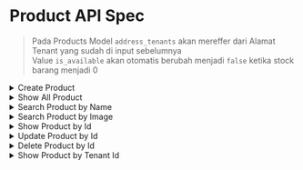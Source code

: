 # Product API Spec

> Pada Products Model `address_tenants` akan mereffer dari Alamat Tenant yang sudah di input sebelumnya  
> Value `is_available` akan otomatis berubah menjadi `false` ketika stock barang menjadi 0

<details><summary>Create Product</summary>

### Endpoint : ```POST /api/v1/products```

Request Headers :

```
Key: Authorization
Value: Baerer <token>
```

Request Body menggunakan form-data:

> semua key berupa `Text` kecuali pictures menggunakan `File`

```json
{
  "name_products": "Ride On 2 test",
  "description": "Example Description Product",
  "price": 8500,
  "stock": 5,
  "is_available": true,
  "category_id": 1, // Pastikan ini sesuai dengan ID kategori yang ada
  "pictures": "https://www.static-src.com/wcsstore/Indraprastha/images/catalog/full//98/MTA-48544360/pacific_baby_stroller_bayi_pacific_spacebaby_sb-6212_-reversible_stir-_full01_k1qzxqto.jpg"
}
```

Respons Body Success :

```json
{
    "success": "true",
    "message": "Product created successfully",
    "data": {
        "id": 1,
        "name_products": "Ride On 2 test",
        "slug": "ride-on-2-test-846c3f67",
        "pictures": "[\"https://storage.googleapis.com/dev-momee-products-images/Roby Stores Update 2/0c969e2d9b5cd968c62705264c94ba0c-ride-on.jpg\"]",
        "description": "Example Description Product",
        "price": 8500,
        "stock": 5,
        "is_available": true,
        "created_at": "2024-06-07T18:56:16.669Z",
        "updated_at": "2024-06-07T18:56:16.669Z",
        "category_id": 1,
        "tenant_id": 2,
        "address_tenants": "Kota Semarang, Jawa Tengah, Indonesia"
    }
}
```

Respons Body Error :

> Akan tampil pesan error jika `tenant_id` tidak ada

```json
{
  "success": "false",
  "message": "Tenant not found!"
}
```

</details>

<details><summary>Show All Product</summary>

### Endpoint : ```GET /api/v1/products```

Respons Body :

```json
{
    "success": "true",
    "data": [
        {
            "id": 1,
            "name_products": "Ride On 2 test",
            "slug": "ride-on-2-test-846c3f67",
            "pictures": "[\"https://storage.googleapis.com/dev-momee-products-images/Roby Stores Update 2/0c969e2d9b5cd968c62705264c94ba0c-ride-on.jpg\"]",
            "description": "Example Description Product",
            "price": 8500,
            "stock": 5,
            "is_available": true,
            "created_at": "2024-06-07T18:56:16.669Z",
            "updated_at": "2024-06-07T18:56:16.669Z",
            "category_id": 1,
            "tenant_id": 2,
            "address_tenants": "Kota Semarang, Jawa Tengah, Indonesia",
            "category": {
                "id": 1,
                "name_categories": "Test Category Jakarta",
                "created_at": "2024-06-07T18:55:10.265Z"
            },
            "tenant": {
                "id": 2,
                "user_id": 1,
                "name_tenants": "Roby Stores Update 2",
                "address_tenants": "Kota Semarang, Jawa Tengah, Indonesia",
                "location_lat": -6.9818006,
                "location_lng": 110.4120729,
                "created_at": "2024-06-07T18:37:08.047Z",
                "updated_at": "2024-06-07T18:45:28.573Z"
            }
        }
    ]
}
```
</details>

<details><summary>Search Product by Name</summary>

### Endpoint : ```GET /api/v1/products/search?name={name_products}```

Response Body Success :

```json
{
  "success": "true",
  "message": "Products retrieved successfully",
  "data": [
    {
      "id": 18,
      "name_products": "Baby Car Seat",
      "slug": "baby-car-seat-ca246647",
      "pictures": "[]",
      "description": "Example Description Product",
      "price": 8500,
      "stock": 2,
      "is_available": true,
      "created_at": "2024-05-31T03:18:56.828Z",
      "updated_at": "2024-05-31T03:18:56.828Z",
      "category_id": 3,
      "tenant_id": 10,
      "category": {
        "id": 3,
        "name_categories": "Baby Car Seat",
        "created_at": "2024-05-29T16:11:37.213Z"
      },
      "tenant": {
        "id": 10,
        "user_id": 45,
        "name_tenants": "Roby Stores",
        "address_tenants": "Jakarta Barat",
        "created_at": "2024-05-30T08:00:52.209Z"
      }
    },
    {
      "id": 19,
      "name_products": "Baby Car Seat 1",
      "slug": "baby-car-seat-1-06f91f5f",
      "pictures": "[]",
      "description": "Example Description Product",
      "price": 8500,
      "stock": 2,
      "is_available": true,
      "created_at": "2024-05-31T03:19:05.813Z",
      "updated_at": "2024-05-31T03:19:05.813Z",
      "category_id": 3,
      "tenant_id": 10,
      "category": {
        "id": 3,
        "name_categories": "Baby Car Seat",
        "created_at": "2024-05-29T16:11:37.213Z"
      },
      "tenant": {
        "id": 10,
        "user_id": 45,
        "name_tenants": "Roby Stores",
        "address_tenants": "Jakarta Barat",
        "created_at": "2024-05-30T08:00:52.209Z"
      }
    }
  ]
}
```

Response Body Error :

```json
{
  "success": "false",
  "message": "No products found with the given name"
}
```
</details>

<details><summary>Search Product by Image</summary>

### Endpoint : ``` POST /api/v1/products/search-by-image```

Response Body Success :

```json
{
    "success": "true",
    "message": "Products retrieved successfully",
    "data": [
        {
            "id": 5,
            "name_products": "Baby Bed",
            "slug": "baby-bed-9cb5ef7d",
            "pictures": "[\"https://storage.googleapis.com/dev-momee-products-images/Roby Stores Update/4aed844293c0f78b9ac80c350386562b-Delicate-Wooden-Style-Baby-Bed-Baby-Cot-Design-Simple-and-Elegant-Baby-Swing-and-Bassinet.webp\"]",
            "description": "Example Description Product",
            "price": 10500,
            "stock": 2,
            "is_available": true,
            "created_at": "2024-06-04T04:03:56.758Z",
            "updated_at": "2024-06-04T04:03:56.758Z",
            "category_id": 4,
            "tenant_id": 1
        }
    ]
}
```

Response Body Error :

```json

{
    "success": "false",
    "message": "No products found for the given image"
}
```
</details>


<details><summary>Show Product by Id</summary>

### Endpoint : ```GET /api/v1/products/:id```

Response Body Success :

```json
{
  "success": "true",
  "data": {
    "id": 2,
    "name_products": "Stroller Lucu",
    "slug": "stroller-lucu",
    "pictures": "https://www.static-src.com/wcsstore/Indraprastha/images/catalog/full//98/MTA-48544360/pacific_baby_stroller_bayi_pacific_spacebaby_sb-6212_-reversible_stir-_full01_k1qzxqto.jpg",
    "description": "Description Products",
    "price": 100,
    "stock": 3,
    "is_available": true,
    "created_at": "2024-05-29T16:16:26.822Z",
    "updated_at": "2024-05-29T16:16:26.822Z",
    "category_id": 1,
    "tenant_id": 5,
    "category": {
      "id": 1,
      "name_categories": "Stroller",
      "created_at": "2024-05-29T16:08:18.905Z"
    },
    "tenant": {
      "id": 5,
      "user_id": 46,
      "name_tenants": "Tenant Name",
      "address_tenants": "Tenant Address",
      "created_at": "2024-05-29T09:21:54.933Z"
    }
  }
}
```
</details>

<details><summary>Update Product by Id</summary>

### Endpoint : ```PATCH /api/v1/products/:id```

Request Headers :

```
Key: Authorization
Value: Baerer <token>
```

Request Body menggunakan form-data:

> semua key berupa `Text` kecuali pictures menggunakan `File`

```json
{
  "name_products": "Stroller Lucu Update",
  "description": "Example Description Product",
  "price": 100.0,
  "stock": 3,
  "is_available": true,
  "category_id": 1, // Pastikan ini sesuai dengan ID kategori yang ada
  "pictures": "https://www.static-src.com/wcsstore/Indraprastha/images/catalog/full//98/MTA-48544360/pacific_baby_stroller_bayi_pacific_spacebaby_sb-6212_-reversible_stir-_full01_k1qzxqto.jpg"
}
```

Respons Body Success :

```json
{
  "success": "true",
  "message": "Product updated successfully",
  "data": {
    "id": 2,
    "name_products": "Stroller Lucu Update",
    "slug": "stroller-lucu",
    "pictures": "https://www.static-src.com/wcsstore/Indraprastha/images/catalog/full//98/MTA-48544360/pacific_baby_stroller_bayi_pacific_spacebaby_sb-6212_-reversible_stir-_full01_k1qzxqto.jpg",
    "description": "Description Products",
    "price": 100,
    "stock": 50,
    "is_available": true,
    "created_at": "2024-05-29T16:16:26.822Z",
    "updated_at": "2024-05-29T16:46:30.338Z",
    "category_id": 1,
    "tenant_id": 5
  }
}
```

Respons Body Error :

```json
{
  "success": "false",
  "message": "Tenant not found!"
}
```
</details>

<details><summary>Delete Product by Id</summary>

### Endpoint : ```DELETE /api/v1/products/:id```

Response Body Success:

```json
{
  "success": "true",
  "message": "Product deleted successfully"
}
```

```json
{
  "success": "false",
  "message": "Product not found or already deleted!"
}
```
</details>

<details><summary>Show Product by Tenant Id</summary>

### Endpoint : ```GET /api/v1/products/tenant/:tenant_id```

Response Body Success :

```json
{
    "success": "true",
    "message": "Products retrieved successfully",
    "data": [
        {
            "id": 1,
            "name_products": "Ride On 2 test",
            "slug": "ride-on-2-test-846c3f67",
            "pictures": "[\"https://storage.googleapis.com/dev-momee-products-images/Roby Stores Update 2/0c969e2d9b5cd968c62705264c94ba0c-ride-on.jpg\"]",
            "description": "Example Description Product",
            "price": 8500,
            "stock": 8,
            "is_available": true,
            "created_at": "2024-06-07T18:56:16.669Z",
            "updated_at": "2024-06-09T15:26:05.455Z",
            "category_id": 1,
            "tenant_id": 2,
            "address_tenants": "Kota Semarang, Jawa Tengah, Indonesia"
        }
   ]
}
```
</details>


